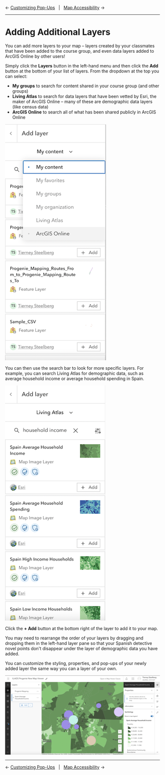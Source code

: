 
← [Customizing Pop-Ups](/sections/05-customizing-pop-ups.md)&nbsp;&nbsp;&nbsp;|&nbsp;&nbsp;&nbsp;[Map Accessibility](/sections/07-map-accessibility.md) →

---

# Adding Additional Layers

You can add more layers to your map – layers created by your classmates that have been added to the course group, and even data layers added to ArcGIS Online by other users!

Simply click the **Layers** button in the left-hand menu and then click the **Add** button at the bottom of your list of layers. From the dropdown at the top you can select:
* **My groups** to search for content shared in your course group (and other groups)
* **Living Atlas** to search for data layers that have been vetted by Esri, the maker of ArcGIS Online – many of these are demographic data layers (like census data)
* **ArcGIS Online** to search all of what has been shared publicly in ArcGIS Online

![Screenshot of the ArcGIS Online layer selection sources](/images/AO-new-layer-selection-sources.png)

You can then use the search bar to look for more specific layers. For example, you can search Living Atlas for demographic data, such as average household income or average household spending in Spain.

![Screenshot of the ArcGIS Online Living Atlas layer search](/images/AO-new-living-atlas-search.png)

Click the **+ Add** button at the bottom right of the layer to add it to your map.

You may need to rearrange the order of your layers by dragging and dropping them in the left-hand layer pane so that your Spanish detective novel points don't disappear under the layer of demographic data you have added.

You can customize the styling, properties, and pop-ups of your newly added layer the same way you can a layer of your own.

![Screenshot of the ArcGIS Online map with both Spanish detective novel and average household income layers](/images/AO-new-demographic-layer-added.png)

---

← [Customizing Pop-Ups](/sections/05-customizing-pop-ups.md)&nbsp;&nbsp;&nbsp;|&nbsp;&nbsp;&nbsp;[Map Accessibility](/sections/07-map-accessibility.md) →
